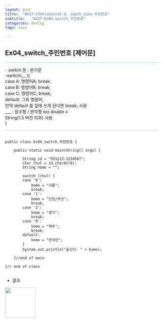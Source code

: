 ```yaml
---
layout: post
title:  "0417-[자바]control-4. swich_case_주민번호"
subtitle:   "0417-Ex04.switch_주민번호"
categories: devlog
tags: Java

---
```

## Ex04_switch_주민번호 [제어문]

<hr style="height: 1px; background: skyblue; "/>

<p>
- switch 문 : 분기문<br>
  -switch(__ ){ <br>
    case A: 명령어A; break; <br>
    case B: 명령어B; break; <br>
    case C: 명령어C; break; <br>
    default: 그외 명령어; <br>
     만약 default 를 앞에 쓰게 된다면 break; 사용 <br>
     ___ : 정수형 / 문자형   ex) double x <br>
     String(1.5 버전 이후) 사용 <br>
  }
</p>

<hr style="height: 1px; background: skyblue; "/>

~~~

public class Ex04_switch_주민번호 {

	public static void main(String[] args) {

		String id = "931212-1234567";
		char chul = id.charAt(8);
		String home = "";

		switch (chul) {
		case '0':
			home = "서울";
			break;
		case '1':
			home = "인천/부산";
			break;
		case '2':
			home = "경기";
			break;
		case '9':
			home = "제주";
			break;
		default:
			home = "한국인";
		}
		System.out.println("출신지: " + home);

	}//end of main

}// end of class


~~~

- 결과

<img style="float: left;" src="https://user-images.githubusercontent.com/49095304/58370708-878a4400-7f44-11e9-882c-2c6820e6a6ee.JPG" width="100">
